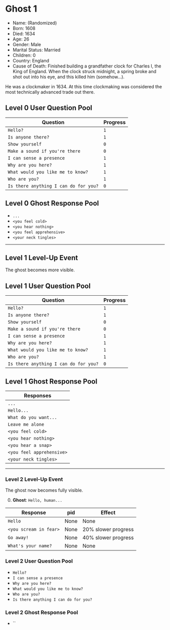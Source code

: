 # Ghost 1
- Name: (Randomized)
- Born: 1608
- Died: 1634
- Age: 26
- Gender: Male
- Marital Status: Married
- Children: 0
- Country: England
- Cause of Death: Finished building a grandfather clock for Charles I, the King of England. When the clock struck midnight, a spring broke and shot out into his eye, and this killed him (somehow...). 

He was a clockmaker in 1634. At this time clockmaking was considered the most technically advanced trade out there.

## Level 0 User Question Pool
| Question | Progress |
| -------- | -------- |
| `Hello?` | `1`     |
| `Is anyone there?` | `1` |
| `Show yourself` | `0` |
| `Make a sound if you're there` | `0` |
| `I can sense a presence` | `1` |
| `Why are you here?` | `1` |
| `What would you like me to know?` | `1` |
| `Who are you?` | `1` |
| `Is there anything I can do for you?` | `0` |

## Level 0 Ghost Response Pool
- `...`
- `<you feel cold>`
- `<you hear nothing>`
- `<you feel apprehensive>`
- `<your neck tingles>`

----

## Level 1 Level-Up Event
The ghost becomes more visible.

## Level 1 User Question Pool
| Question | Progress |
| -------- | -------- |
| `Hello?` | `1`     |
| `Is anyone there?` | `1` |
| `Show yourself` | `0` |
| `Make a sound if you're there` | `0` |
| `I can sense a presence` | `1` |
| `Why are you here?` | `1` |
| `What would you like me to know?` | `1` |
| `Who are you?` | `1` |
| `Is there anything I can do for you?` | `0` |

## Level 1 Ghost Response Pool
| Responses |
| --------- |
|`...` |
| `Hello...` |
| `What do you want...` |
| `Leave me alone` |
| `<you feel cold>` |
| `<you hear nothing>` |
| `<you hear a snap>` |
| `<you feel apprehensive>` |
| `<your neck tingles>` |

---

### Level 2 Level-Up Event
The ghost now becomes fully visible.

0. **Ghost**: `Hello, human...`

| Response | pid | Effect |
| -------- | --- | ------ |
| `Hello` | None | None |
| `<you scream in fear>` | None | 20% slower progress |
|`Go away!` | None | 40% slower progress |
| `What's your name?` | None | None |

### Level 2 User Question Pool
- `Hello?`
- `I can sense a presence`
- `Why are you here?`
- `What would you like me to know?`
- `Who are you?`
- `Is there anything I can do for you?`

### Level 2 Ghost Response Pool
- ``


